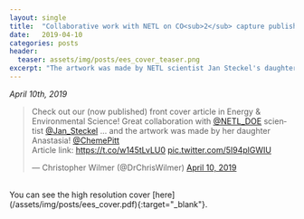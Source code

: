 ```yaml
---
layout: single
title:  "Collaborative work with NETL on CO<sub>2</sub> capture published as front cover article in Energy & Environmental Science."
date:   2019-04-10
categories: posts
header:
  teaser: assets/img/posts/ees_cover_teaser.png
excerpt: "The artwork was made by NETL scientist Jan Steckel's daughter Anastasia!"
---
```

*April 10th, 2019*

<blockquote class="twitter-tweet" data-lang="en"><p lang="en" dir="ltr">Check out our (now published) front cover article in Energy &amp; Environmental Science! Great collaboration with <a href="https://twitter.com/NETL_DOE?ref_src=twsrc%5Etfw">@NETL_DOE</a> scientist <a href="https://twitter.com/Jan_Steckel?ref_src=twsrc%5Etfw">@Jan_Steckel</a>  ... and the artwork was made by her daughter Anastasia! <a href="https://twitter.com/ChemePitt?ref_src=twsrc%5Etfw">@ChemePitt</a> <br>Article link: <a href="https://t.co/w145tLvLU0">https://t.co/w145tLvLU0</a> <a href="https://t.co/5I94plGWIU">pic.twitter.com/5I94plGWIU</a></p>&mdash; Christopher Wilmer (@DrChrisWilmer) <a href="https://twitter.com/DrChrisWilmer/status/1115982958870126594?ref_src=twsrc%5Etfw">April 10, 2019</a></blockquote>
<script async src="https://platform.twitter.com/widgets.js" charset="utf-8"></script>
<br>
You can see the high resolution cover [here](/assets/img/posts/ees_cover.pdf){:target="_blank"}.
